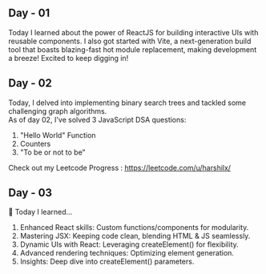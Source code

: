 ## Day - 01 
Today I learned about the power of ReactJS for building interactive UIs with reusable components.   I also got started with Vite, a next-generation build tool that boasts blazing-fast hot module replacement, making development a breeze!  Excited to keep digging in!

## Day - 02
Today, I delved into implementing binary search trees and tackled some challenging graph algorithms. <br> As of day 02, I've solved 3 JavaScript DSA questions:

1. "Hello World" Function
2. Counters
3. "To be or not to be"

Check out my Leetcode Progress : https://leetcode.com/u/harshilx/

## Day - 03

🚀 Today I learned...

1. Enhanced React skills: Custom functions/components for modularity.
2. Mastering JSX: Keeping code clean, blending HTML & JS seamlessly.
3. Dynamic UIs with React: Leveraging createElement() for flexibility.
4. Advanced rendering techniques: Optimizing element generation.
5. Insights: Deep dive into createElement() parameters.